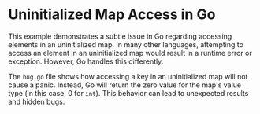 # Uninitialized Map Access in Go

This example demonstrates a subtle issue in Go regarding accessing elements in an uninitialized map.  In many other languages, attempting to access an element in an uninitialized map would result in a runtime error or exception.  However, Go handles this differently.

The `bug.go` file shows how accessing a key in an uninitialized map will not cause a panic.  Instead, Go will return the zero value for the map's value type (in this case, 0 for `int`). This behavior can lead to unexpected results and hidden bugs.